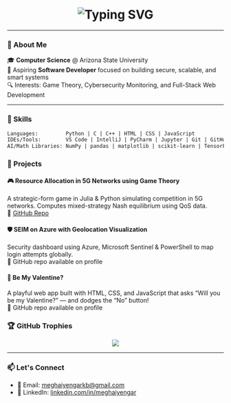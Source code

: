<!-- GitHub Profile README for Megha Iyengar -->

<h1 align="center">
  <img src="https://readme-typing-svg.herokuapp.com?font=Fira+Code&weight=500&size=26&pause=1000&center=true&width=440&lines=Hi+I'm+Megha+Iyengar;MS+CS+Student+@+ASU" alt="Typing SVG" />
</h1>




---

### 🌟 About Me

🎓 **Computer Science** @ Arizona State University  
💼 Aspiring **Software Developer** focused on building secure, scalable, and smart systems  
🔍 Interests: Game Theory, Cybersecurity Monitoring, and Full-Stack Web Development  

---

### 🧰 Skills

```txt
Languages:         Python | C | C++ | HTML | CSS | JavaScript
IDEs/Tools:        VS Code | IntelliJ | PyCharm | Jupyter | Git | GitHub | Azure | Microsoft Sentinel
AI/Math Libraries: NumPy | pandas | matplotlib | scikit-learn | TensorFlow | JuMP | ForwardDiff

```
### 📌 Projects

#### 🎮 Resource Allocation in 5G Networks using Game Theory
A strategic-form game in Julia & Python simulating competition in 5G networks. Computes mixed-strategy Nash equilibrium using QoS data.  
🔗 [GitHub Repo](https://github.com/meghabyte-og/5g-resource-allocation-game-theory)

#### 🛡️ SEIM on Azure with Geolocation Visualization
Security dashboard using Azure, Microsoft Sentinel & PowerShell to map login attempts globally.  
🔗 GitHub repo available on profile

#### 💖 Be My Valentine?
A playful web app built with HTML, CSS, and JavaScript that asks “Will you be my Valentine?” — and dodges the “No” button!  
🔗 GitHub repo available on profile


### 🏆 GitHub Trophies

<p align="center">
  <img src="https://github-profile-trophy.vercel.app/?username=meghabyte-og&theme=onedark&no-bg=true&margin-w=15&row=1" />
</p>

---

### 📫 Let's Connect

- 📧 Email: meghaiyengarkb@gmail.com  
- 💼 LinkedIn: [linkedin.com/in/meghaiyengar](https://www.linkedin.com/in/meghaiyengar)
